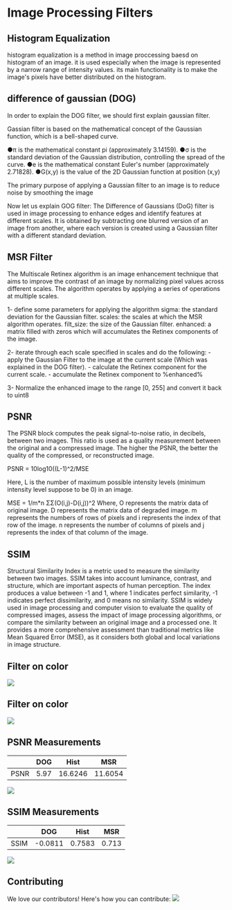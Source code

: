 
<h1>Image Processing Filters</h1>



## Histogram Equalization

histogram equalization is a method in image proccessing  baesd on histogram of an image. it is used especially when the image is represented by a narrow range of intensity values.
its main functionality is to make the image's pixels have better  distributed on the histogram.




## difference of gaussian (DOG) 

In order to explain the DOG filter, we should first explain gaussian filter.

Gassian filter is based on the mathematical concept of the Gaussian function, which is a bell-shaped curve.



●π is the mathematical constant pi (approximately 3.14159).
●σ is the standard deviation of the Gaussian distribution, controlling the spread of the curve.
●e is the mathematical constant Euler's number (approximately 2.71828).
●G(x,y) is the value of the 2D Gaussian function at position (x,y)

The primary purpose of applying a Gaussian filter to an image is to reduce noise by smoothing the image 

Now let us explain GOG filter:
The Difference of Gaussians (DoG) filter is used in image processing to enhance edges and identify features at different scales.
It is obtained by subtracting one blurred version of an image from another, where each version is created using a Gaussian filter with a different standard deviation.

##  MSR Filter 
The Multiscale Retinex algorithm is an image enhancement technique that aims 
to improve the contrast of an image by normalizing pixel values across different scales. 
The algorithm operates by applying a series of operations at multiple scales.

1- define some parameters for applying the algorithm 
	sigma: the standard deviation for the Gaussian filter.
	scales: the scales at which the MSR algorithm operates.
	filt_size: the size of the Gaussian filter.
	enhanced: a matrix filled with zeros which will accumulates the Retinex components of the image.

2- iterate through each scale specified in scales and do the following:
	- apply the Gaussian Filter to the image at the current scale (Which was explained in the DOG filter).
	- calculate the Retinex component for the current scale.
	- accumulate the Retinex component to %enhanced%

3- Normalize the enhanced image to the range [0, 255] and convert it back to uint8



## PSNR
The PSNR block computes the peak signal-to-noise ratio, in decibels, between two images. This ratio is used as a quality measurement between the original and a compressed image. The higher the PSNR, the better the quality of the compressed, or reconstructed image.

PSNR = 10log10((L-1)^2/MSE

Here, L is the number of maximum possible intensity levels (minimum intensity level suppose to be 0) in an image.

MSE = 1/m*n ΣΣ(O(i,j)-D(i,j))^2
Where, O represents the matrix data of original image. D represents the matrix data of degraded image. m represents the numbers of rows of pixels and i represents the index of that row of the image. n represents the number of columns of pixels and j represents the index of that column of the image.



## SSIM 
Structural Similarity Index is a metric used to measure the similarity between two images. SSIM takes into account luminance, contrast, and structure, which are important aspects of human perception. The index produces a value between -1 and 1, where 1 indicates perfect similarity, -1 indicates perfect dissimilarity, and 0 means no similarity.
SSIM is widely used in image processing and computer vision to evaluate the quality of compressed images, assess the impact of image processing algorithms, or compare the similarity between an original image and a processed one. It provides a more comprehensive assessment than traditional metrics like Mean Squared Error (MSE), as it considers both global and local variations in image structure.



## Filter on color
[![](https://github.com/Mohamed-badawy-sayed/image_processing_Filters/blob/3675e6f05ed44220d019cced422d64c779c3d86b/repo/Image%20num%20(8).png)]()


## Filter on color
[![](https://github.com/Mohamed-badawy-sayed/image_processing_Filters/blob/3675e6f05ed44220d019cced422d64c779c3d86b/repo/Image%20num%20(5).png)]()

## PSNR Measurements

|          | DOG   | Hist     | MSR     |
|----------|-------|----------|---------|
| PSNR     | 5.97  | 16.6246  | 11.6054 |
[![](https://github.com/Mohamed-badawy-sayed/image_processing_Filters/blob/3675e6f05ed44220d019cced422d64c779c3d86b/repo/Image%20num%20(6).png)]()

## SSIM Measurements

|      | DOG     | Hist   | MSR   |
|------|---------|--------|-------|
| SSIM | -0.0811 | 0.7583 | 0.713 |
[![](https://github.com/Mohamed-badawy-sayed/image_processing_Filters/blob/3675e6f05ed44220d019cced422d64c779c3d86b/repo/Image%20num%20(7).png)]()


## Contributing

We love our contributors! Here's how you can contribute:
<a href="https://github.com/Mohamed-badawy-sayed/image_processing_Filters/graphs/contributors">
  <img src="https://contrib.rocks/image?repo=Mohamed-badawy-sayed/image_processing_Filters" />
</a>


